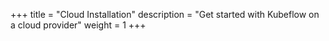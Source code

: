 +++
title = "Cloud Installation"
description = "Get started with Kubeflow on a cloud provider"
weight = 1
+++
